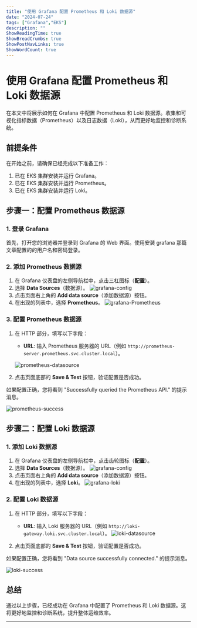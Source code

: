 ```yaml
---
title: "使用 Grafana 配置 Prometheus 和 Loki 数据源"
date: "2024-07-24"
tags: ["Grafana","EKS"]
description: ""
ShowReadingTime: true
ShowBreadCrumbs: true
ShowPostNavLinks: true
ShowWordCount: true
---
```


# 使用 Grafana 配置 Prometheus 和 Loki 数据源

在本文中将展示如何在 Grafana 中配置 Prometheus 和 Loki 数据源。收集和可视化指标数据（Prometheus）以及日志数据（Loki），从而更好地监控和诊断系统。

## 前提条件

在开始之前，请确保已经完成以下准备工作：

1. 已在 EKS 集群安装并运行 Grafana。
2. 已在 EKS 集群安装并运行 Prometheus。
3. 已在 EKS 集群安装并运行 Loki。

## 步骤一：配置 Prometheus 数据源

### 1. 登录 Grafana

首先，打开您的浏览器并登录到 Grafana 的 Web 界面。使用安装 grafana 那篇文章配置的的用户名和密码登录。

### 2. 添加 Prometheus 数据源

1. 在 Grafana 仪表盘的左侧导航栏中，点击三杠图标（**配置**）。
2. 选择 **Data Sources**（数据源）。
   ![grafana-config](https://cdn.jsdelivr.net/gh/GreateWay/GreateWay.github.io@master/static/img/grafana-config.png)
3. 点击页面右上角的 **Add data source**（添加数据源）按钮。
4. 在出现的列表中，选择 **Prometheus**。
   ![grafana-Prometheus](https://cdn.jsdelivr.net/gh/GreateWay/GreateWay.github.io@master/static/img/grafana-Prometheus.png)

### 3. 配置 Prometheus 数据源

1. 在 HTTP 部分，填写以下字段：

   - **URL**: 输入 Prometheus 服务器的 URL（例如 `http://prometheus-server.prometheus.svc.cluster.local`）。
    
    ![prometheus-datasource](https://cdn.jsdelivr.net/gh/GreateWay/GreateWay.github.io@master/static/img/prometheus-datasource.png)

2. 点击页面底部的 **Save & Test** 按钮，验证配置是否成功。

如果配置正确，您将看到 "Successfully queried the Prometheus API." 的提示消息。

![prometheus-success](https://cdn.jsdelivr.net/gh/GreateWay/GreateWay.github.io@master/static/img/prometheus-success.png)

## 步骤二：配置 Loki 数据源

### 1. 添加 Loki 数据源

1. 在 Grafana 仪表盘的左侧导航栏中，点击齿轮图标（**配置**）。
2. 选择 **Data Sources**（数据源）。
   ![grafana-config](https://cdn.jsdelivr.net/gh/GreateWay/GreateWay.github.io@master/static/img/grafana-config.png)
3. 点击页面右上角的 **Add data source**（添加数据源）按钮。
4. 在出现的列表中，选择 **Loki**。
   ![grafana-loki](https://cdn.jsdelivr.net/gh/GreateWay/GreateWay.github.io@master/static/img/grafana-loki.png)

### 2. 配置 Loki 数据源

1. 在 HTTP 部分，填写以下字段：

   - **URL**: 输入 Loki 服务器的 URL（例如 `http://loki-gateway.loki.svc.cluster.local`）。
  ![loki-datasource](https://cdn.jsdelivr.net/gh/GreateWay/GreateWay.github.io@master/static/img/loki-datasource.png)

2. 点击页面底部的 **Save & Test** 按钮，验证配置是否成功。

如果配置正确，您将看到 "Data source successfully connected." 的提示消息。

![loki-success](https://cdn.jsdelivr.net/gh/GreateWay/GreateWay.github.io@master/static/img/loki-success.png)

## 总结

通过以上步骤，已经成功在 Grafana 中配置了 Prometheus 和 Loki 数据源。这将更好地监控和诊断系统，提升整体运维效率。

------
